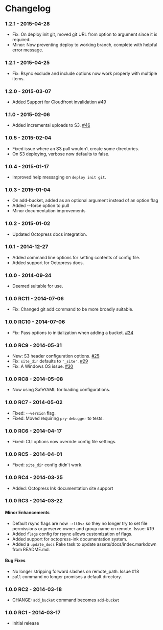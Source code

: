 # Changelog

### 1.2.1 - 2015-04-28
- Fix: On deploy init git, moved git URL from option to argument since it is required.
- Minor: Now preventing deploy to working branch, complete with helpful error message.

### 1.2.1 - 2015-04-25 

- Fix: Rsync exclude and include options now work properly with multiple items.

### 1.2.0 - 2015-03-07 

- Added Support for Cloudfront invalidation [#49](https://github.com/octopress/deploy/pull/49)

### 1.1.0 - 2015-02-06

- Added incremental uploads to S3. [#46](https://github.com/octopress/deploy/pull/46)

### 1.0.5 - 2015-02-04

- Fixed issue where an S3 pull wouldn't create some directories.
- On S3 deploying, verbose now defaults to false.

### 1.0.4 - 2015-01-17

- Improved help messaging on `deploy init git`.

### 1.0.3 - 2015-01-04

- On add-bucket, added <NAME> as an optional argument instead of an option flag
- Added --force option to pull
- Minor documentation improvements

### 1.0.2 - 2015-01-02

- Updated Octopress docs integration.

### 1.0.1 - 2014-12-27
- Added command line options for setting contents of config file.
- Added support for Octopress docs.

### 1.0.0 - 2014-09-24
- Deemed suitable for use.

###  1.0.0 RC11 - 2014-07-06
- Fix: Changed git add command to be more broadly suitable.

###  1.0.0 RC10 - 2014-07-06
- Fix: Pass options to initialization when adding a bucket. [#34](https://github.com/octopress/deploy/pull/34)

###  1.0.0 RC9 - 2014-05-31

- New: S3 header configuration options. [#25](https://github.com/octopress/deploy/issues/25)
- Fix: `site_dir` defaults to `'_site'`. [#29](https://github.com/octopress/deploy/issues/29)
- Fix: A Windows OS issue. [#30](https://github.com/octopress/deploy/pull/30)

###  1.0.0 RC8 - 2014-05-08

- Now using SafeYAML for loading configurations.

###  1.0.0 RC7 - 2014-05-02

- Fixed: `--version` flag.
- Fixed: Moved requiring `pry-debugger` to tests.

### 1.0.0 RC6 - 2014-04-17

- Fixed: CLI options now override config file settings.

### 1.0.0 RC5 - 2014-04-01

- Fixed: `site_dir` config didn't work.


### 1.0.0 RC4 - 2014-03-25

- Added: Octopress Ink documentation site support

### 1.0.0 RC3 - 2014-03-22

#### Minor Enhancements
- Default rsync flags are now `-rltDvz` so they no
  longer try to set file permissions or preserve owner and
  group name on remote. Issue: #19
- Added `flags` config for rsync allows customization of flags.
- Added support for octopress-ink documentation system.
- Added a `update_docs` Rake task to update assets/docs/index.markdown from README.md.

#### Bug Fixes
- No longer stripping forward slashes on remote_path. Issue #18
- `pull` command no longer promises a default directory.


### 1.0.0 RC2 - 2014-03-18
- CHANGE: `add_bucket` command becomes `add-bucket` 

### 1.0.0 RC1 - 2014-03-17
- Initial release
